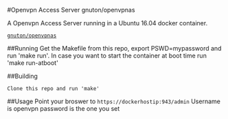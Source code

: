 #Openvpn Access Server
gnuton/openvpnas

A Openvpn Access Server running in a Ubuntu 16.04 docker container.

[`gnuton/openvpnas`](https://registry.hub.docker.com/u/gnuton/openvpn/)

##Running
Get the Makefile from this repo, export PSWD=mypassword and run 'make run'.
In case you want to start the container at boot time run 'make run-atboot'

##Building
```
Clone this repo and run 'make'

```

##Usage
Point your broswer to ```https://dockerhostip:943/admin```
Username is openvpn password is the one you set
